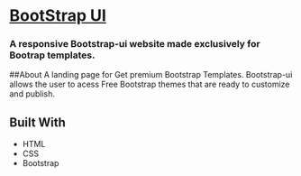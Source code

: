# [BootStrap UI](https://bootstrap-ui-landig.netlify.app/)
### A responsive Bootstrap-ui website made exclusively for Bootrap templates.
##About
A landing page for Get premium Bootstrap Templates. Bootstrap-ui allows the user to acess Free Bootstrap themes that are ready to customize and publish. 
## Built With
- HTML
- CSS
- Bootstrap
